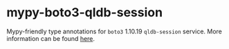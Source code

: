 # mypy-boto3-qldb-session

Mypy-friendly type annotations for `boto3` 1.10.19 `qldb-session` service.
More information can be found [here](https://github.com/vemel/mypy_boto3).